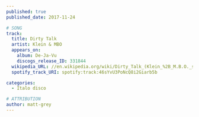 ```yaml
---
published: true
published_date: 2017-11-24

# SONG
track:
  title: Dirty Talk
  artist: Klein & MBO
  appears_on:
    album: De-Ja-Vu
    discogs_release_ID: 331844
  wikipedia_URL: //en.wikipedia.org/wiki/Dirty_Talk_(Klein_%2B_M.B.O._song)
  spotify_track_URI: spotify:track:46sYvU3PoNcQ8i2Giarb5b

categories:
  - Italo disco

# ATTRIBUTION
author: matt-grey
---
```

